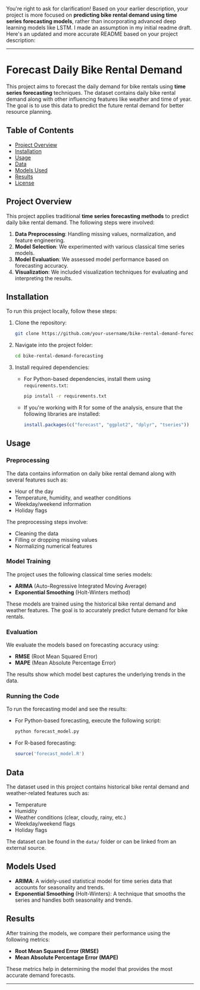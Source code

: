 You're right to ask for clarification! Based on your earlier description, your project is more focused on **predicting bike rental demand using time series forecasting models**, rather than incorporating advanced deep learning models like LSTM. I made an assumption in my initial readme draft. Here's an updated and more accurate README based on your project description:

---

# Forecast Daily Bike Rental Demand

This project aims to forecast the daily demand for bike rentals using **time series forecasting** techniques. The dataset contains daily bike rental demand along with other influencing features like weather and time of year. The goal is to use this data to predict the future rental demand for better resource planning.

## Table of Contents

- [Project Overview](#project-overview)
- [Installation](#installation)
- [Usage](#usage)
- [Data](#data)
- [Models Used](#models-used)
- [Results](#results)
- [License](#license)

## Project Overview

This project applies traditional **time series forecasting methods** to predict daily bike rental demand. The following steps were involved:
1. **Data Preprocessing**: Handling missing values, normalization, and feature engineering.
2. **Model Selection**: We experimented with various classical time series models.
3. **Model Evaluation**: We assessed model performance based on forecasting accuracy.
4. **Visualization**: We included visualization techniques for evaluating and interpreting the results.

## Installation

To run this project locally, follow these steps:

1. Clone the repository:

   ```bash
   git clone https://github.com/your-username/bike-rental-demand-forecasting.git
   ```

2. Navigate into the project folder:

   ```bash
   cd bike-rental-demand-forecasting
   ```

3. Install required dependencies:

   - For Python-based dependencies, install them using `requirements.txt`:

     ```bash
     pip install -r requirements.txt
     ```

   - If you're working with R for some of the analysis, ensure that the following libraries are installed:

     ```R
     install.packages(c("forecast", "ggplot2", "dplyr", "tseries"))
     ```

## Usage

### Preprocessing

The data contains information on daily bike rental demand along with several features such as:
- Hour of the day
- Temperature, humidity, and weather conditions
- Weekday/weekend information
- Holiday flags

The preprocessing steps involve:
- Cleaning the data
- Filling or dropping missing values
- Normalizing numerical features

### Model Training

The project uses the following classical time series models:
- **ARIMA** (Auto-Regressive Integrated Moving Average)
- **Exponential Smoothing** (Holt-Winters method)

These models are trained using the historical bike rental demand and weather features. The goal is to accurately predict future demand for bike rentals.

### Evaluation

We evaluate the models based on forecasting accuracy using:
- **RMSE** (Root Mean Squared Error)
- **MAPE** (Mean Absolute Percentage Error)

The results show which model best captures the underlying trends in the data.

### Running the Code

To run the forecasting model and see the results:

- For Python-based forecasting, execute the following script:

  ```bash
  python forecast_model.py
  ```

- For R-based forecasting:

  ```R
  source('forecast_model.R')
  ```

## Data

The dataset used in this project contains historical bike rental demand and weather-related features such as:
- Temperature
- Humidity
- Weather conditions (clear, cloudy, rainy, etc.)
- Weekday/weekend flags
- Holiday flags

The dataset can be found in the `data/` folder or can be linked from an external source.

## Models Used

- **ARIMA**: A widely-used statistical model for time series data that accounts for seasonality and trends.
- **Exponential Smoothing** (Holt-Winters): A technique that smooths the series and handles both seasonality and trends.

## Results

After training the models, we compare their performance using the following metrics:
- **Root Mean Squared Error (RMSE)**
- **Mean Absolute Percentage Error (MAPE)**

These metrics help in determining the model that provides the most accurate demand forecasts.

---
